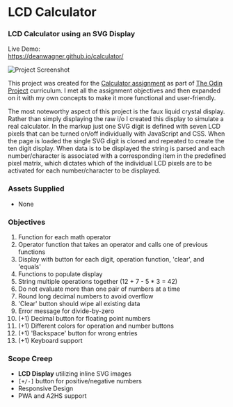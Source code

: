 # LCD Calculator
### LCD Calculator using an SVG Display

Live Demo:  
https://deanwagner.github.io/calculator/

![Project Screenshot](https://deanwagner.github.io/calculator/img/calculator-screenshot.png)

This project was created for the [Calculator assignment](https://www.theodinproject.com/paths/foundations/courses/foundations/lessons/calculator) as part of [The Odin Project](https://www.theodinproject.com) curriculum. I met all the assignment objectives and then expanded on it with my own concepts to make it more functional and user-friendly.

The most noteworthy aspect of this project is the faux liquid crystal display. Rather than simply displaying the raw i/o I created this display to simulate a real calculator. In the markup just one SVG digit is defined with seven LCD pixels that can be turned on/off individually with JavaScript and CSS. When the page is loaded the single SVG digit is cloned and repeated to create the ten digit display. When data is to be displayed the string is parsed and each number/character is associated with a corresponding item in the predefined pixel matrix, which dictates which of the individual LCD pixels are to be activated for each number/character to be displayed.

### Assets Supplied

* None

### Objectives

1. Function for each math operator
2. Operator function that takes an operator and calls one of previous functions
3. Display with button for each digit, operation function, 'clear', and 'equals'
4. Functions to populate display
5. String multiple operations together (12 + 7 - 5 * 3 = 42)
6. Do not evaluate more than one pair of numbers at a time
7. Round long decimal numbers to avoid overflow
8. 'Clear' button should wipe all existing data
9. Error message for divide-by-zero
10. (+1) Decimal button for floating point numbers
11. (+1) Different colors for operation and number buttons
12. (+1) 'Backspace' button for wrong entries
13. (+1) Keyboard support

### Scope Creep

* __LCD Display__ utilizing inline SVG images
* `[+/-]` button for positive/negative numbers
* Responsive Design
* PWA and A2HS support